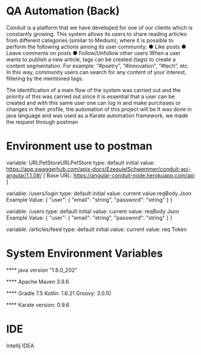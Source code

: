 # QA Automation (Back)

Conduit is a platform that we have developed for one of our clients
which is constantly growing.
This system allows its users to share reading articles from different
categories (similar to Medium), where it is possible to perform the following actions
among its user community:
● Like posts
● Leave comments on posts
● Follow/Unfollow other users
When a user wants to publish a new article, tags can be created
(tags) to create a content segmentation. For example: “#poetry”,
“#innovation”, “#tech”, etc.
In this way, community users can search for any content
of your interest, filtering by the mentioned tags.

The identification of a main flow of the system was carried out and the priority of this was carried out since it is essential that a user can be created and with this same user one can log in and make purchases or changes in their profile, the automation of this project will be It was done in java language and was used as a Karate automation framework, we made the request through postman

# Environment use to postman
variable: URLPetStoreURLPetStore
type: default
initial value: https://app.swaggerhub.com/apis-docs/EzequielSchwemmer/conduit-api-angular/1.1.0#/
[ Base URL: https://angular-conduit-node.herokuapp.com/api ]

variable: /users/login
type: default
initial value:
current value:reqBody Json
Example Value:
{
  "user": {
    "email": "string",
    "password": "string"
  }
}


variable: /users
type: default
initial value:
current value: reqBody Json
Example Value:
{
  "user": {
    "email": "string",
    "password": "string"
  }
}

variable: /articles/feed
type: default
initial value:
current value: req Token 

# System Environment Variables

**** java version "1.8.0_202"

**** Apache Maven 3.8.6

**** Gradle 7.5
     Kotlin:       1.6.21
     Groovy:       3.0.10
     
**** Karate version: 0.9.6

# IDE

Intellij IDEA

